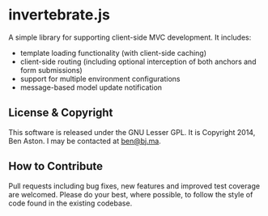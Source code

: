 invertebrate.js
===============

A simple library for supporting client-side MVC development. It includes:

 - template loading functionality (with client-side caching)
 - client-side routing (including optional interception of both anchors and form submissions)
 - support for multiple environment configurations
 - message-based model update notification

License & Copyright
--------

This software is released under the GNU Lesser GPL. It is Copyright 2014, Ben Aston. I may be contacted at ben@bj.ma.


How to Contribute
--------

Pull requests including bug fixes, new features and improved test coverage are welcomed. Please do your best, where possible, to follow the style of code found in the existing codebase.
